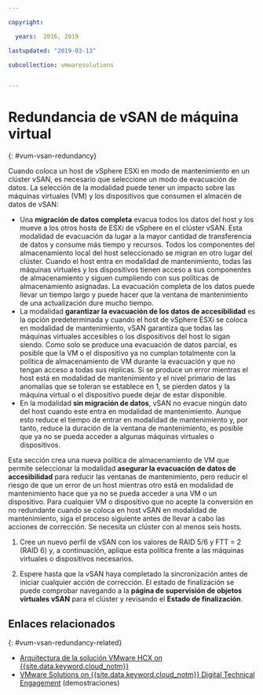 ```yaml
---

copyright:

  years:  2016, 2019

lastupdated: "2019-03-13"

subcollection: vmwaresolutions


---
```


# Redundancia de vSAN de máquina virtual
{: #vum-vsan-redundancy}

Cuando coloca un host de vSphere ESXi en modo de mantenimiento en un clúster vSAN, es necesario que seleccione un modo de evacuación de datos. La selección de la modalidad puede tener un impacto sobre las máquinas virtuales (VM) y los dispositivos que consumen el almacén de datos de vSAN:
* Una **migración de datos completa** evacua todos los datos del host y los mueve a los otros hosts de ESXi de vSphere en el clúster vSAN. Esta modalidad de evacuación da lugar a la mayor cantidad de transferencia de datos y consume más tiempo y recursos. Todos los componentes del almacenamiento local del host seleccionado se migran en otro lugar del clúster. Cuando el host entra en modalidad de mantenimiento, todas las máquinas virtuales y los dispositivos tienen acceso a sus componentes de almacenamiento y siguen cumpliendo con sus políticas de almacenamiento asignadas. La evacuación completa de los datos puede llevar un tiempo largo y puede hacer que la ventana de mantenimiento de una actualización dure mucho tiempo.
* La modalidad **garantizar la evacuación de los datos de accesibilidad** es la opción predeterminada y cuando el host de vSphere ESXi se coloca en modalidad de mantenimiento, vSAN garantiza que todas las máquinas virtuales accesibles o los dispositivos del host lo sigan siendo. Como solo se produce una evacuación de datos parcial, es posible que la VM o el dispositivo ya no cumplan totalmente con la política de almacenamiento de VM durante la evacuación y que no tengan acceso a todas sus réplicas. Si se produce un error mientras el host está en modalidad de mantenimiento y el nivel primario de las anomalías que se toleran se establece en 1, se pierden datos y la máquina virtual o el dispositivo puede dejar de estar disponible.
* En la modalidad **sin migración de datos**, vSAN no evacue ningún dato del host cuando este entra en modalidad de mantenimiento. Aunque esto reduce el tiempo de entrar en modalidad de mantenimiento y, por tanto, reduce la duración de la ventana de mantenimiento, es posible que ya no se pueda acceder a algunas máquinas virtuales o dispositivos.

Esta sección crea una nueva política de almacenamiento de VM que permite seleccionar la modalidad **asegurar la evacuación de datos de accesibilidad** para reducir las ventanas de mantenimiento, pero reducir el riesgo de que un error de un host mientras otro está en modalidad de mantenimiento hace que ya no se pueda acceder a una VM o un dispositivo. Para cualquier VM o dispositivo que no acepte la conversión en no redundante cuando se coloca en host vSAN en modalidad de mantenimiento, siga el proceso siguiente antes de llevar a cabo las acciones de corrección. Se necesita un clúster con al menos seis hosts.

1. Cree un nuevo perfil de vSAN con los valores de RAID 5/6 y FTT = 2 (RAID 6) y, a continuación, aplique esta política frente a las máquinas virtuales o dispositivos necesarios.

2. Espere hasta que la vSAN haya completado la sincronización antes de iniciar cualquier acción de corrección. El estado de finalización se puede comprobar navegando a la **página de supervisión de objetos virtuales vSAN** para el clúster y revisando el **Estado de finalización**.

## Enlaces relacionados
{: #vum-vsan-redundancy-related}

* [Arquitectura de la solución VMware HCX on {{site.data.keyword.cloud_notm}}](/docs/services/vmwaresolutions/services?topic=vmware-solutions-hcx-archi-intro#hcx-archi-intro)
* [VMware Solutions on {{site.data.keyword.cloud_notm}} Digital Technical Engagement](https://ibm-dte.mybluemix.net/ibm-vmware) (demostraciones)
